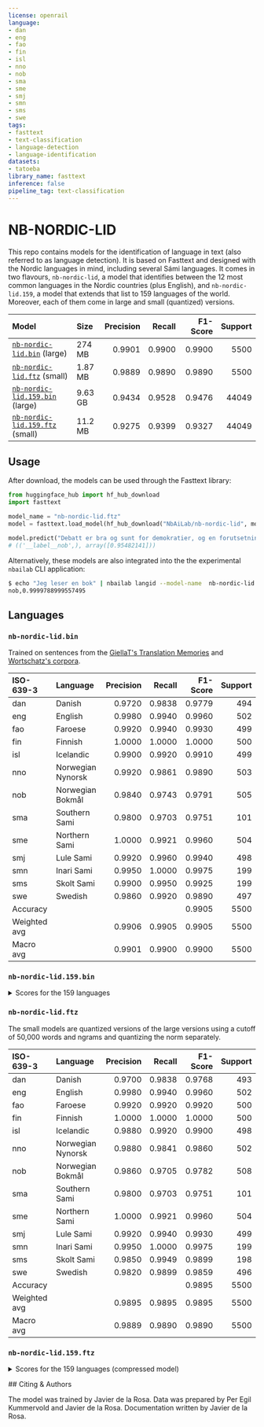 ```yaml
---
license: openrail
language:
- dan
- eng
- fao
- fin
- isl
- nno
- nob
- sma
- sme
- smj
- smn
- sms
- swe
tags:
- fasttext
- text-classification
- language-detection
- language-identification
datasets:
- tatoeba
library_name: fasttext
inference: false
pipeline_tag: text-classification
---
```


# NB-NORDIC-LID

This repo contains models for the identification of language in text (also referred to as language detection). It is based on Fasttext and designed with the Nordic languages in mind, including several Sámi languages. It comes in two flavours, `nb-nordic-lid`, a model that identifies between the 12 most common languages in the Nordic countries (plus English), and `nb-nordic-lid.159`, a model that extends that list to 159 languages of the world. Moreover, each of them come in large and small (quantized) versions.

| Model                       | Size              |   Precision |   Recall |   F1-Score |   Support |
|:----------------------------|:------------------|------------:|---------:|-----------:|----------:|
| [`nb-nordic-lid.bin`](https://huggingface.co/NbAiLab/nb-nordic-lid/resolve/main/nb-nordic-lid.bin) (large)    | 274 MB            |      0.9901 |   0.9900 |     0.9900 |      5500 |
| [`nb-nordic-lid.ftz`](https://huggingface.co/NbAiLab/nb-nordic-lid/resolve/main/nb-nordic-lid.ftz) (small)    | 1.87 MB           |      0.9889 |   0.9890 |     0.9890 |      5500 |
| [`nb-nordic-lid.159.bin`](https://huggingface.co/NbAiLab/nb-nordic-lid/resolve/main/nb-nordic-lid.159.bin) (large)| 9.63 GB           |      0.9434 |   0.9528 |     0.9476 |     44049 |
| [`nb-nordic-lid.159.ftz`](https://huggingface.co/NbAiLab/nb-nordic-lid/resolve/main/nb-nordic-lid.159.ftz) (small)| 11.2 MB           |      0.9275 |   0.9399 |     0.9327 |     44049 |


## Usage

After download, the models can be used through the Fasttext library:

```python
from huggingface_hub import hf_hub_download
import fasttext

model_name = "nb-nordic-lid.ftz"
model = fasttext.load_model(hf_hub_download("NbAiLab/nb-nordic-lid", model_name))

model.predict("Debatt er bra og sunt for demokratier, og en forutsetning for politikkutvikling.", threshold=0.25)
# (('__label__nob',), array([0.95482141]))
```

Alternatively, these models are also integrated into the the experimental `nbailab` CLI application:

```bash
$ echo "Jeg leser en bok" | nbailab langid --model-name  nb-nordic-lid.ftz
nob,0.9999788999557495
```


## Languages

### `nb-nordic-lid.bin`

Trained on sentences from the [GiellaT's Translation Memories](https://giellalt.github.io/tm/TranslationMemories.html) and [Wortschatz's corpora](https://wortschatz.uni-leipzig.de/en/download).

| ISO-639-3    | Language          |   Precision |   Recall |   F1-Score |   Support |
|:-------------|:------------------|------------:|---------:|-----------:|----------:|
| dan          | Danish            |      0.9720 |   0.9838 |     0.9779 |       494 |
| eng          | English           |      0.9980 |   0.9940 |     0.9960 |       502 |
| fao          | Faroese           |      0.9920 |   0.9940 |     0.9930 |       499 |
| fin          | Finnish           |      1.0000 |   1.0000 |     1.0000 |       500 |
| isl          | Icelandic         |      0.9900 |   0.9920 |     0.9910 |       499 |
| nno          | Norwegian Nynorsk |      0.9920 |   0.9861 |     0.9890 |       503 |
| nob          | Norwegian Bokmål  |      0.9840 |   0.9743 |     0.9791 |       505 |
| sma          | Southern Sami     |      0.9800 |   0.9703 |     0.9751 |       101 |
| sme          | Northern Sami     |      1.0000 |   0.9921 |     0.9960 |       504 |
| smj          | Lule Sami         |      0.9920 |   0.9960 |     0.9940 |       498 |
| smn          | Inari Sami        |      0.9950 |   1.0000 |     0.9975 |       199 |
| sms          | Skolt Sami        |      0.9900 |   0.9950 |     0.9925 |       199 |
| swe          | Swedish           |      0.9860 |   0.9920 |     0.9890 |       497 |
| Accuracy     |                   |             |          |     0.9905 |      5500 |
| Weighted avg |                   |      0.9906 |   0.9905 |     0.9905 |      5500 |
| Macro avg    |                   |      0.9901 |   0.9900 |     0.9900 |      5500 |

### `nb-nordic-lid.159.bin`

<details>
  <summary>Scores for the 159 languages</summary>
  
Additionally trained on sentences from [Taoteba](https://tatoeba.org/en/).

| ISO-639-3    | Language                    |   Precision |   Recall |   F1-Score |   Support |
|:-------------|:----------------------------|------------:|---------:|-----------:|----------:|
| afr          | Afrikaans                   |      0.9634 |   0.9485 |     0.9558 |       194 |
| ara          | Arabic                      |      0.9771 |   0.9533 |     0.9650 |       492 |
| arq          | Algerian Arabic             |      0.9478 |   0.9316 |     0.9397 |       117 |
| arz          | Egyptian Arabic             |      0.7193 |   0.8542 |     0.7810 |        48 |
| asm          | Assamese                    |      0.9828 |   0.9884 |     0.9856 |       173 |
| avk          | Kotava                      |      0.9895 |   0.9844 |     0.9869 |       192 |
| aze          | Azerbaijani                 |      0.9707 |   0.9831 |     0.9768 |       236 |
| bel          | Belarusian                  |      0.9864 |   0.9785 |     0.9825 |       372 |
| ben          | Bengali                     |      0.9915 |   0.9873 |     0.9894 |       236 |
| ber          | Berber                      |      0.8991 |   0.8507 |     0.8742 |       576 |
| bos          | Bosnian                     |      0.1548 |   0.1781 |     0.1656 |        73 |
| bre          | Breton                      |      0.9613 |   0.9681 |     0.9647 |       282 |
| bua          | Buryat                      |      0.9333 |   0.9130 |     0.9231 |        46 |
| bul          | Bulgarian                   |      0.9530 |   0.9660 |     0.9595 |       441 |
| cat          | Catalan                     |      0.9604 |   0.9510 |     0.9557 |       306 |
| cbk          | Chavacano                   |      0.9627 |   0.9923 |     0.9773 |       130 |
| ceb          | Cebuano                     |      0.8974 |   0.9091 |     0.9032 |        77 |
| ces          | Czech                       |      0.9684 |   0.9665 |     0.9675 |       508 |
| chv          | Chuvash                     |      0.9878 |   0.9643 |     0.9759 |        84 |
| ckb          | Central Kurdish (Soranî)    |      0.9751 |   0.9944 |     0.9846 |       354 |
| ckt          | Chukchi                     |      0.9615 |   1.0000 |     0.9804 |        25 |
| cmn          | Mandarin Chinese            |      0.9726 |   0.8674 |     0.9170 |       573 |
| cor          | Cornish                     |      1.0000 |   0.9733 |     0.9864 |       187 |
| csb          | Kashubian                   |      0.9787 |   1.0000 |     0.9892 |        46 |
| cym          | Welsh                       |      0.9625 |   0.9625 |     0.9625 |        80 |
| dan          | Danish                      |      0.9401 |   0.9345 |     0.9373 |      1007 |
| deu          | German                      |      0.9908 |   0.9765 |     0.9836 |       553 |
| dsb          | Lower Sorbian               |      0.8704 |   0.8246 |     0.8468 |        57 |
| dtp          | Central Dusun               |      0.9161 |   0.9562 |     0.9357 |       137 |
| ell          | Greek                       |      1.0000 |   0.9979 |     0.9989 |       476 |
| eng          | English                     |      0.9914 |   0.9886 |     0.9900 |      1052 |
| epo          | Esperanto                   |      0.9817 |   0.9853 |     0.9835 |       544 |
| est          | Estonian                    |      0.9659 |   0.9770 |     0.9714 |       174 |
| eus          | Basque                      |      0.9883 |   0.9585 |     0.9732 |       265 |
| fao          | Faroese                     |      0.9840 |   0.9899 |     0.9870 |       497 |
| fin          | Finnish                     |      0.9932 |   0.9817 |     0.9874 |      1041 |
| fkv          | Kven Finnish                |      0.5769 |   0.7500 |     0.6522 |        20 |
| fra          | French                      |      0.9890 |   0.9890 |     0.9890 |       544 |
| frr          | North Frisian               |      0.9784 |   0.9784 |     0.9784 |       139 |
| fry          | Frisian                     |      0.7419 |   0.9200 |     0.8214 |        25 |
| gcf          | Guadeloupean Creole French  |      0.9810 |   0.9904 |     0.9856 |       104 |
| gla          | Scottish Gaelic             |      0.9608 |   0.9800 |     0.9703 |        50 |
| gle          | Irish                       |      0.9781 |   0.9853 |     0.9817 |       136 |
| glg          | Galician                    |      0.9198 |   0.9330 |     0.9264 |       209 |
| gos          | Gronings                    |      0.9631 |   0.9671 |     0.9651 |       243 |
| grc          | Ancient Greek               |      0.9828 |   1.0000 |     0.9913 |        57 |
| grn          | Guarani                     |      0.9810 |   0.9936 |     0.9873 |       156 |
| guc          | Wayuu                       |      0.9556 |   1.0000 |     0.9773 |        43 |
| hau          | Hausa                       |      0.9930 |   0.9930 |     0.9930 |       431 |
| heb          | Hebrew                      |      1.0000 |   1.0000 |     1.0000 |       536 |
| hin          | Hindi                       |      1.0000 |   0.9974 |     0.9987 |       391 |
| hoc          | Ho                          |      0.9143 |   1.0000 |     0.9552 |        32 |
| hrv          | Croatian                    |      0.6085 |   0.5652 |     0.5861 |       253 |
| hrx          | Hunsrik                     |      0.8727 |   0.9231 |     0.8972 |        52 |
| hsb          | Upper Sorbian               |      0.8533 |   0.8312 |     0.8421 |        77 |
| hun          | Hungarian                   |      0.9853 |   0.9889 |     0.9871 |       541 |
| hye          | Armenian                    |      1.0000 |   1.0000 |     1.0000 |       225 |
| ido          | Ido                         |      0.9731 |   0.9560 |     0.9645 |       341 |
| ile          | Interlingue                 |      0.9386 |   0.9450 |     0.9418 |       291 |
| ilo          | Ilocano                     |      0.9917 |   0.9677 |     0.9796 |       124 |
| ina          | Interlingua                 |      0.9602 |   0.9775 |     0.9688 |       444 |
| ind          | Indonesian                  |      0.8550 |   0.8305 |     0.8426 |       419 |
| isl          | Icelandic                   |      0.9874 |   0.9931 |     0.9902 |       869 |
| ita          | Italian                     |      0.9835 |   0.9746 |     0.9791 |       552 |
| jav          | Javanese                    |      0.9400 |   0.9792 |     0.9592 |        48 |
| jbo          | Lojban                      |      1.0000 |   1.0000 |     1.0000 |       402 |
| jpn          | Japanese                    |      0.9870 |   1.0000 |     0.9935 |       531 |
| kab          | Kabyle                      |      0.8382 |   0.9012 |     0.8686 |       506 |
| kat          | Georgian                    |      1.0000 |   0.9885 |     0.9942 |       260 |
| kaz          | Kazakh                      |      0.9896 |   0.9896 |     0.9896 |       192 |
| kha          | Khasi                       |      0.9038 |   0.9400 |     0.9216 |       100 |
| khm          | Khmer                       |      1.0000 |   1.0000 |     1.0000 |        75 |
| kmr          | Northern Kurdish (Kurmancî) |      0.9881 |   0.9793 |     0.9837 |       338 |
| knc          | Central Kanuri              |      0.9775 |   1.0000 |     0.9886 |       174 |
| kor          | Korean                      |      1.0000 |   0.9806 |     0.9902 |       360 |
| kzj          | Coastal Kadazan             |      0.9744 |   0.9580 |     0.9661 |       238 |
| lad          | Ladino                      |      0.8154 |   0.8281 |     0.8217 |        64 |
| lat          | Latin                       |      0.9756 |   0.9677 |     0.9717 |       496 |
| lfn          | Lingua Franca Nova          |      0.9745 |   0.9768 |     0.9757 |       431 |
| lij          | Ligurian                    |      0.9556 |   0.9556 |     0.9556 |        90 |
| lin          | Lingala                     |      0.9859 |   0.9859 |     0.9859 |       213 |
| lit          | Lithuanian                  |      0.9903 |   0.9942 |     0.9922 |       513 |
| ltz          | Luxembourgish               |      0.9773 |   0.9149 |     0.9451 |        47 |
| lvs          | Latvian                     |      0.9732 |   0.9797 |     0.9764 |       148 |
| lzh          | Literary Chinese            |      0.7473 |   0.9444 |     0.8344 |        72 |
| mal          | Malayalam                   |      1.0000 |   1.0000 |     1.0000 |        44 |
| mar          | Marathi                     |      0.9961 |   1.0000 |     0.9980 |       509 |
| mhr          | Meadow Mari                 |      0.9899 |   0.9801 |     0.9850 |       201 |
| mkd          | Macedonian                  |      0.9630 |   0.9447 |     0.9538 |       524 |
| mon          | Mongolian                   |      0.9781 |   0.9710 |     0.9745 |       138 |
| mus          | Muskogee (Creek)            |      0.9333 |   0.9655 |     0.9492 |        29 |
| mya          | Burmese                     |      1.0000 |   1.0000 |     1.0000 |        27 |
| nds          | Low German (Low Saxon)      |      0.9829 |   0.9805 |     0.9817 |       410 |
| nld          | Dutch                       |      0.9681 |   0.9810 |     0.9745 |       526 |
| nnb          | Nande                       |      0.9896 |   0.9845 |     0.9870 |       387 |
| nno          | Norwegian Nynorsk           |      0.9551 |   0.9685 |     0.9617 |       571 |
| nob          | Norwegian Bokmål            |      0.9280 |   0.9168 |     0.9224 |       914 |
| nst          | Naga (Tangshang)            |      1.0000 |   1.0000 |     1.0000 |        39 |
| nus          | Nuer                        |      0.9903 |   1.0000 |     0.9951 |       102 |
| oci          | Occitan                     |      0.9795 |   0.9598 |     0.9696 |       249 |
| orv          | Old East Slavic             |      0.9846 |   1.0000 |     0.9922 |        64 |
| oss          | Ossetian                    |      0.9891 |   0.9963 |     0.9927 |       272 |
| ota          | Ottoman Turkish             |      0.9469 |   0.9727 |     0.9596 |       110 |
| pam          | Kapampangan                 |      0.9865 |   0.9733 |     0.9799 |        75 |
| pcd          | Picard                      |      0.9552 |   0.9697 |     0.9624 |        66 |
| pes          | Persian                     |      0.9934 |   0.9956 |     0.9945 |       454 |
| pms          | Piedmontese                 |      0.9268 |   0.9744 |     0.9500 |        39 |
| pol          | Polish                      |      0.9886 |   0.9886 |     0.9886 |       525 |
| por          | Portuguese                  |      0.9669 |   0.9686 |     0.9677 |       542 |
| prg          | Old Prussian                |      0.9800 |   0.9608 |     0.9703 |        51 |
| rhg          | Rohingya                    |      0.9890 |   1.0000 |     0.9945 |       180 |
| rom          | Romani                      |      0.9535 |   0.8913 |     0.9213 |        46 |
| ron          | Romanian                    |      0.9870 |   0.9785 |     0.9827 |       465 |
| run          | Kirundi                     |      0.9871 |   0.9746 |     0.9808 |       236 |
| rus          | Russian                     |      0.9671 |   0.9796 |     0.9733 |       540 |
| sah          | Yakut                       |      1.0000 |   1.0000 |     1.0000 |        48 |
| sat          | Santali                     |      1.0000 |   1.0000 |     1.0000 |       171 |
| sdh          | Southern Kurdish            |      0.9808 |   0.9107 |     0.9444 |        56 |
| shi          | Tashelhit                   |      0.9779 |   0.9172 |     0.9466 |       145 |
| slk          | Slovak                      |      0.9235 |   0.9421 |     0.9327 |       397 |
| slv          | Slovenian                   |      0.7544 |   0.8958 |     0.8190 |        48 |
| sma          | Southern Sami               |      0.9600 |   0.9600 |     0.9600 |       100 |
| sme          | Northern Sami               |      1.0000 |   0.9901 |     0.9950 |       505 |
| smj          | Lule Sami                   |      0.9860 |   1.0000 |     0.9930 |       493 |
| smn          | Inari Sami                  |      0.9950 |   0.9950 |     0.9950 |       200 |
| sms          | Skolt Sami                  |      0.9850 |   0.9899 |     0.9875 |       199 |
| spa          | Spanish                     |      0.9779 |   0.9619 |     0.9698 |       551 |
| sqi          | Albanian                    |      0.9683 |   0.9839 |     0.9760 |       124 |
| srp          | Serbian                     |      0.8347 |   0.8313 |     0.8330 |       492 |
| swc          | Congo Swahili               |      0.8750 |   0.8594 |     0.8671 |       448 |
| swe          | Swedish                     |      0.9809 |   0.9839 |     0.9824 |       991 |
| swg          | Swabian                     |      0.9898 |   0.9604 |     0.9749 |       101 |
| swh          | Swahili                     |      0.6946 |   0.7382 |     0.7157 |       191 |
| tat          | Tatar                       |      0.9817 |   0.9843 |     0.9830 |       382 |
| tgl          | Tagalog                     |      0.9830 |   0.9830 |     0.9830 |       412 |
| tha          | Thai                        |      1.0000 |   1.0000 |     1.0000 |       220 |
| thv          | Tahaggart Tamahaq           |      0.7241 |   0.8400 |     0.7778 |        25 |
| tig          | Tigre                       |      1.0000 |   1.0000 |     1.0000 |       181 |
| tlh          | Klingon                     |      1.0000 |   1.0000 |     1.0000 |       439 |
| tok          | Toki Pona                   |      1.0000 |   1.0000 |     1.0000 |       495 |
| tpw          | Old Tupi                    |      0.8929 |   0.9615 |     0.9259 |        26 |
| tuk          | Turkmen                     |      0.9890 |   0.9711 |     0.9800 |       277 |
| tur          | Turkish                     |      0.9872 |   0.9659 |     0.9764 |       558 |
| uig          | Uyghur                      |      0.9966 |   0.9933 |     0.9950 |       299 |
| ukr          | Ukrainian                   |      0.9813 |   0.9850 |     0.9831 |       532 |
| urd          | Urdu                        |      1.0000 |   0.9914 |     0.9957 |       116 |
| uzb          | Uzbek                       |      0.8200 |   0.9762 |     0.8913 |        42 |
| vie          | Vietnamese                  |      0.9977 |   0.9977 |     0.9977 |       426 |
| vol          | Volapük                     |      0.9862 |   0.9908 |     0.9885 |       217 |
| war          | Waray                       |      0.9505 |   0.9796 |     0.9648 |        98 |
| wuu          | Shanghainese                |      0.8364 |   0.9275 |     0.8796 |       193 |
| xal          | Kalmyk                      |      0.9302 |   0.9756 |     0.9524 |        41 |
| xmf          | Mingrelian                  |      0.7419 |   0.8519 |     0.7931 |        27 |
| yid          | Yiddish                     |      0.9971 |   1.0000 |     0.9986 |       348 |
| yue          | Cantonese                   |      0.9195 |   0.9877 |     0.9524 |       243 |
| zgh          | Standard Moroccan Tamazight |      0.9873 |   0.9873 |     0.9873 |       158 |
| zlm          | Malay (Vernacular)          |      0.8605 |   0.9024 |     0.8810 |        82 |
| zsm          | Malay                       |      0.7782 |   0.7921 |     0.7851 |       279 |
| zza          | Zaza                        |      0.9294 |   0.9294 |     0.9294 |        85 |
| Accuracy     |                             |             |          |     0.9620 |     44049 |
| Weighted avg |                             |      0.9627 |   0.9620 |     0.9621 |     44049 |
| Macro avg    |                             |      0.9434 |   0.9528 |     0.9476 |     44049 |

</details>

### `nb-nordic-lid.ftz`

The small models are quantized versions of the large versions using a cutoff of 50,000 words and ngrams and quantizing the norm separately.

| ISO-639-3    | Language          |   Precision |   Recall |   F1-Score |   Support |
|:-------------|:------------------|------------:|---------:|-----------:|----------:|
| dan          | Danish            |      0.9700 |   0.9838 |     0.9768 |       493 |
| eng          | English           |      0.9980 |   0.9940 |     0.9960 |       502 |
| fao          | Faroese           |      0.9920 |   0.9920 |     0.9920 |       500 |
| fin          | Finnish           |      1.0000 |   1.0000 |     1.0000 |       500 |
| isl          | Icelandic         |      0.9880 |   0.9920 |     0.9900 |       498 |
| nno          | Norwegian Nynorsk |      0.9880 |   0.9841 |     0.9860 |       502 |
| nob          | Norwegian Bokmål  |      0.9860 |   0.9705 |     0.9782 |       508 |
| sma          | Southern Sami     |      0.9800 |   0.9703 |     0.9751 |       101 |
| sme          | Northern Sami     |      1.0000 |   0.9921 |     0.9960 |       504 |
| smj          | Lule Sami         |      0.9920 |   0.9940 |     0.9930 |       499 |
| smn          | Inari Sami        |      0.9950 |   1.0000 |     0.9975 |       199 |
| sms          | Skolt Sami        |      0.9850 |   0.9949 |     0.9899 |       198 |
| swe          | Swedish           |      0.9820 |   0.9899 |     0.9859 |       496 |
| Accuracy     |                   |             |          |     0.9895 |      5500 |
| Weighted avg |                   |      0.9895 |   0.9895 |     0.9895 |      5500 |
| Macro avg    |                   |      0.9889 |   0.9890 |     0.9890 |      5500 |


### `nb-nordic-lid.159.ftz`

<details>
  <summary>Scores for the 159 languages (compressed model)</summary>

| ISO-639-3    | Language                    |   Precision |   Recall |   F1-Score |   Support |
|:-------------|:----------------------------|------------:|---------:|-----------:|----------:|
| afr          | Afrikaans                   |      0.9529 |   0.9333 |     0.9430 |       195 |
| ara          | Arabic                      |      0.9708 |   0.9191 |     0.9443 |       507 |
| arq          | Algerian Arabic             |      0.8783 |   0.8783 |     0.8783 |       115 |
| arz          | Egyptian Arabic             |      0.5439 |   0.8378 |     0.6596 |        37 |
| asm          | Assamese                    |      0.9828 |   0.9448 |     0.9634 |       181 |
| avk          | Kotava                      |      0.9843 |   0.9792 |     0.9817 |       192 |
| aze          | Azerbaijani                 |      0.9582 |   0.9828 |     0.9703 |       233 |
| bel          | Belarusian                  |      0.9919 |   0.9683 |     0.9799 |       378 |
| ben          | Bengali                     |      0.9574 |   0.9868 |     0.9719 |       228 |
| ber          | Berber                      |      0.8495 |   0.7928 |     0.8202 |       584 |
| bos          | Bosnian                     |      0.1429 |   0.2264 |     0.1752 |        53 |
| bre          | Breton                      |      0.9507 |   0.9712 |     0.9609 |       278 |
| bua          | Buryat                      |      0.9333 |   0.9333 |     0.9333 |        45 |
| bul          | Bulgarian                   |      0.9351 |   0.9457 |     0.9404 |       442 |
| cat          | Catalan                     |      0.9406 |   0.9406 |     0.9406 |       303 |
| cbk          | Chavacano                   |      0.9552 |   0.9624 |     0.9588 |       133 |
| ceb          | Cebuano                     |      0.8718 |   0.8500 |     0.8608 |        80 |
| ces          | Czech                       |      0.9586 |   0.9548 |     0.9567 |       509 |
| chv          | Chuvash                     |      1.0000 |   0.9647 |     0.9820 |        85 |
| ckb          | Central Kurdish (Soranî)    |      0.9640 |   0.9748 |     0.9694 |       357 |
| ckt          | Chukchi                     |      0.9615 |   1.0000 |     0.9804 |        25 |
| cmn          | Mandarin Chinese            |      0.9667 |   0.8165 |     0.8853 |       605 |
| cor          | Cornish                     |      0.9780 |   0.9674 |     0.9727 |       184 |
| csb          | Kashubian                   |      0.9574 |   1.0000 |     0.9783 |        45 |
| cym          | Welsh                       |      0.9625 |   0.9506 |     0.9565 |        81 |
| dan          | Danish                      |      0.9281 |   0.9355 |     0.9318 |       993 |
| deu          | German                      |      0.9853 |   0.9781 |     0.9817 |       549 |
| dsb          | Lower Sorbian               |      0.8889 |   0.8276 |     0.8571 |        58 |
| dtp          | Central Dusun               |      0.8741 |   0.9470 |     0.9091 |       132 |
| ell          | Greek                       |      0.9958 |   0.9937 |     0.9947 |       476 |
| eng          | English                     |      0.9886 |   0.9876 |     0.9881 |      1050 |
| epo          | Esperanto                   |      0.9853 |   0.9818 |     0.9835 |       548 |
| est          | Estonian                    |      0.9489 |   0.9766 |     0.9625 |       171 |
| eus          | Basque                      |      0.9844 |   0.9583 |     0.9712 |       264 |
| fao          | Faroese                     |      0.9780 |   0.9819 |     0.9800 |       498 |
| fin          | Finnish                     |      0.9922 |   0.9724 |     0.9822 |      1050 |
| fkv          | Kven Finnish                |      0.5385 |   0.7368 |     0.6222 |        19 |
| fra          | French                      |      0.9871 |   0.9728 |     0.9799 |       552 |
| frr          | North Frisian               |      0.9640 |   0.9640 |     0.9640 |       139 |
| fry          | Frisian                     |      0.7097 |   0.8462 |     0.7719 |        26 |
| gcf          | Guadeloupean Creole French  |      0.9714 |   0.9808 |     0.9761 |       104 |
| gla          | Scottish Gaelic             |      0.9608 |   0.9608 |     0.9608 |        51 |
| gle          | Irish                       |      0.9489 |   0.9924 |     0.9701 |       131 |
| glg          | Galician                    |      0.8868 |   0.9082 |     0.8974 |       207 |
| gos          | Gronings                    |      0.9426 |   0.9544 |     0.9485 |       241 |
| grc          | Ancient Greek               |      0.9483 |   0.9483 |     0.9483 |        58 |
| grn          | Guarani                     |      0.9684 |   0.9935 |     0.9808 |       154 |
| guc          | Wayuu                       |      0.9333 |   1.0000 |     0.9655 |        42 |
| hau          | Hausa                       |      0.9861 |   0.9884 |     0.9872 |       430 |
| heb          | Hebrew                      |      0.9981 |   0.9907 |     0.9944 |       540 |
| hin          | Hindi                       |      0.9974 |   0.9898 |     0.9936 |       393 |
| hoc          | Ho                          |      0.8571 |   1.0000 |     0.9231 |        30 |
| hrv          | Croatian                    |      0.6766 |   0.5911 |     0.6310 |       269 |
| hrx          | Hunsrik                     |      0.8545 |   0.9216 |     0.8868 |        51 |
| hsb          | Upper Sorbian               |      0.8400 |   0.8182 |     0.8289 |        77 |
| hun          | Hungarian                   |      0.9816 |   0.9852 |     0.9834 |       541 |
| hye          | Armenian                    |      1.0000 |   1.0000 |     1.0000 |       225 |
| ido          | Ido                         |      0.9672 |   0.9501 |     0.9586 |       341 |
| ile          | Interlingue                 |      0.9352 |   0.9547 |     0.9448 |       287 |
| ilo          | Ilocano                     |      0.9917 |   0.9600 |     0.9756 |       125 |
| ina          | Interlingua                 |      0.9580 |   0.9558 |     0.9569 |       453 |
| ind          | Indonesian                  |      0.8231 |   0.8034 |     0.8131 |       417 |
| isl          | Icelandic                   |      0.9805 |   0.9885 |     0.9845 |       867 |
| ita          | Italian                     |      0.9817 |   0.9555 |     0.9684 |       562 |
| jav          | Javanese                    |      0.9400 |   0.9792 |     0.9592 |        48 |
| jbo          | Lojban                      |      1.0000 |   0.9975 |     0.9988 |       403 |
| jpn          | Japanese                    |      0.9684 |   0.9981 |     0.9830 |       522 |
| kab          | Kabyle                      |      0.7702 |   0.8516 |     0.8089 |       492 |
| kat          | Georgian                    |      1.0000 |   0.9847 |     0.9923 |       261 |
| kaz          | Kazakh                      |      0.9792 |   0.9843 |     0.9817 |       191 |
| kha          | Khasi                       |      0.8942 |   0.9300 |     0.9118 |       100 |
| khm          | Khmer                       |      1.0000 |   0.9868 |     0.9934 |        76 |
| kmr          | Northern Kurdish (Kurmancî) |      0.9791 |   0.9647 |     0.9719 |       340 |
| knc          | Central Kanuri              |      0.9775 |   0.9943 |     0.9858 |       175 |
| kor          | Korean                      |      0.9972 |   0.9778 |     0.9874 |       360 |
| kzj          | Coastal Kadazan             |      0.9658 |   0.9378 |     0.9516 |       241 |
| lad          | Ladino                      |      0.7538 |   0.8033 |     0.7778 |        61 |
| lat          | Latin                       |      0.9614 |   0.9594 |     0.9604 |       493 |
| lfn          | Lingua Franca Nova          |      0.9722 |   0.9611 |     0.9666 |       437 |
| lij          | Ligurian                    |      0.8778 |   0.9753 |     0.9240 |        81 |
| lin          | Lingala                     |      0.9859 |   0.9677 |     0.9767 |       217 |
| lit          | Lithuanian                  |      0.9864 |   0.9864 |     0.9864 |       515 |
| ltz          | Luxembourgish               |      0.9773 |   0.9149 |     0.9451 |        47 |
| lvs          | Latvian                     |      0.9597 |   0.9662 |     0.9630 |       148 |
| lzh          | Literary Chinese            |      0.6593 |   0.8108 |     0.7273 |        74 |
| mal          | Malayalam                   |      1.0000 |   1.0000 |     1.0000 |        44 |
| mar          | Marathi                     |      0.9902 |   0.9980 |     0.9941 |       507 |
| mhr          | Meadow Mari                 |      0.9899 |   0.9752 |     0.9825 |       202 |
| mkd          | Macedonian                  |      0.9397 |   0.9253 |     0.9324 |       522 |
| mon          | Mongolian                   |      0.9781 |   0.9571 |     0.9675 |       140 |
| mus          | Muskogee (Creek)            |      0.9000 |   0.9643 |     0.9310 |        28 |
| mya          | Burmese                     |      1.0000 |   1.0000 |     1.0000 |        27 |
| nds          | Low German (Low Saxon)      |      0.9829 |   0.9687 |     0.9757 |       415 |
| nld          | Dutch                       |      0.9644 |   0.9735 |     0.9689 |       528 |
| nnb          | Nande                       |      0.9870 |   0.9896 |     0.9883 |       384 |
| nno          | Norwegian Nynorsk           |      0.9499 |   0.9632 |     0.9565 |       571 |
| nob          | Norwegian Bokmål            |      0.9324 |   0.9073 |     0.9197 |       928 |
| nst          | Naga (Tangshang)            |      1.0000 |   0.9750 |     0.9873 |        40 |
| nus          | Nuer                        |      0.9903 |   1.0000 |     0.9951 |       102 |
| oci          | Occitan                     |      0.9631 |   0.9476 |     0.9553 |       248 |
| orv          | Old East Slavic             |      0.9538 |   0.9254 |     0.9394 |        67 |
| oss          | Ossetian                    |      0.9818 |   0.9926 |     0.9872 |       271 |
| ota          | Ottoman Turkish             |      0.9204 |   0.9455 |     0.9327 |       110 |
| pam          | Kapampangan                 |      0.9730 |   0.9600 |     0.9664 |        75 |
| pcd          | Picard                      |      0.9254 |   0.9688 |     0.9466 |        64 |
| pes          | Persian                     |      0.9846 |   0.9868 |     0.9857 |       454 |
| pms          | Piedmontese                 |      0.9024 |   0.9487 |     0.9250 |        39 |
| pol          | Polish                      |      0.9867 |   0.9885 |     0.9876 |       524 |
| por          | Portuguese                  |      0.9595 |   0.9577 |     0.9586 |       544 |
| prg          | Old Prussian                |      0.9800 |   0.9423 |     0.9608 |        52 |
| rhg          | Rohingya                    |      0.9835 |   0.9835 |     0.9835 |       182 |
| rom          | Romani                      |      0.9302 |   0.8511 |     0.8889 |        47 |
| ron          | Romanian                    |      0.9783 |   0.9762 |     0.9772 |       462 |
| run          | Kirundi                     |      0.9871 |   0.9426 |     0.9644 |       244 |
| rus          | Russian                     |      0.9561 |   0.9757 |     0.9658 |       536 |
| sah          | Yakut                       |      0.9792 |   1.0000 |     0.9895 |        47 |
| sat          | Santali                     |      0.9942 |   1.0000 |     0.9971 |       170 |
| sdh          | Southern Kurdish            |      0.8462 |   0.8627 |     0.8544 |        51 |
| shi          | Tashelhit                   |      0.9706 |   0.8980 |     0.9329 |       147 |
| slk          | Slovak                      |      0.9111 |   0.9318 |     0.9213 |       396 |
| slv          | Slovenian                   |      0.7018 |   0.9302 |     0.8000 |        43 |
| sma          | Southern Sami               |      0.9500 |   0.9406 |     0.9453 |       101 |
| sme          | Northern Sami               |      1.0000 |   0.9843 |     0.9921 |       508 |
| smj          | Lule Sami                   |      0.9840 |   0.9980 |     0.9909 |       493 |
| smn          | Inari Sami                  |      0.9850 |   0.9949 |     0.9899 |       198 |
| sms          | Skolt Sami                  |      0.9700 |   0.9848 |     0.9773 |       197 |
| spa          | Spanish                     |      0.9613 |   0.9560 |     0.9586 |       545 |
| sqi          | Albanian                    |      0.9603 |   0.9680 |     0.9641 |       125 |
| srp          | Serbian                     |      0.8122 |   0.8106 |     0.8114 |       491 |
| swc          | Congo Swahili               |      0.8500 |   0.8367 |     0.8433 |       447 |
| swe          | Swedish                     |      0.9759 |   0.9778 |     0.9768 |       992 |
| swg          | Swabian                     |      0.9796 |   0.9320 |     0.9552 |       103 |
| swh          | Swahili                     |      0.6650 |   0.7068 |     0.6853 |       191 |
| tat          | Tatar                       |      0.9739 |   0.9816 |     0.9777 |       380 |
| tgl          | Tagalog                     |      0.9709 |   0.9732 |     0.9721 |       411 |
| tha          | Thai                        |      1.0000 |   1.0000 |     1.0000 |       220 |
| thv          | Tahaggart Tamahaq           |      0.6552 |   0.7600 |     0.7037 |        25 |
| tig          | Tigre                       |      1.0000 |   1.0000 |     1.0000 |       181 |
| tlh          | Klingon                     |      0.9977 |   0.9955 |     0.9966 |       440 |
| tok          | Toki Pona                   |      1.0000 |   1.0000 |     1.0000 |       495 |
| tpw          | Old Tupi                    |      0.8214 |   0.8846 |     0.8519 |        26 |
| tuk          | Turkmen                     |      0.9779 |   0.9708 |     0.9744 |       274 |
| tur          | Turkish                     |      0.9780 |   0.9604 |     0.9691 |       556 |
| uig          | Uyghur                      |      0.9933 |   0.9900 |     0.9916 |       299 |
| ukr          | Ukrainian                   |      0.9682 |   0.9700 |     0.9691 |       533 |
| urd          | Urdu                        |      1.0000 |   0.9914 |     0.9957 |       116 |
| uzb          | Uzbek                       |      0.8000 |   0.9756 |     0.8791 |        41 |
| vie          | Vietnamese                  |      0.9977 |   0.9977 |     0.9977 |       426 |
| vol          | Volapük                     |      0.9862 |   0.9817 |     0.9840 |       219 |
| war          | Waray                       |      0.9208 |   0.9688 |     0.9442 |        96 |
| wuu          | Shanghainese                |      0.8037 |   0.9053 |     0.8515 |       190 |
| xal          | Kalmyk                      |      0.9070 |   0.9512 |     0.9286 |        41 |
| xmf          | Mingrelian                  |      0.6774 |   0.8400 |     0.7500 |        25 |
| yid          | Yiddish                     |      0.9828 |   0.9942 |     0.9885 |       345 |
| yue          | Cantonese                   |      0.8314 |   0.9688 |     0.8948 |       224 |
| zgh          | Standard Moroccan Tamazight |      0.9873 |   0.9873 |     0.9873 |       158 |
| zlm          | Malay (Vernacular)          |      0.8488 |   0.8588 |     0.8538 |        85 |
| zsm          | Malay                       |      0.7465 |   0.7544 |     0.7504 |       281 |
| zza          | Zaza                        |      0.8824 |   0.9146 |     0.8982 |        82 |
| Accuracy     |                             |             |          |     0.9513 |     44049 |
| Weighted avg |                             |      0.9529 |   0.9513 |     0.9518 |     44049 |
| Macro avg    |                             |      0.9275 |   0.9399 |     0.9327 |     44049 |

</details>


## Citing & Authors

The model was trained by Javier de la Rosa. Data was prepared by Per Egil Kummervold and Javier de la Rosa. Documentation written by Javier de la Rosa.